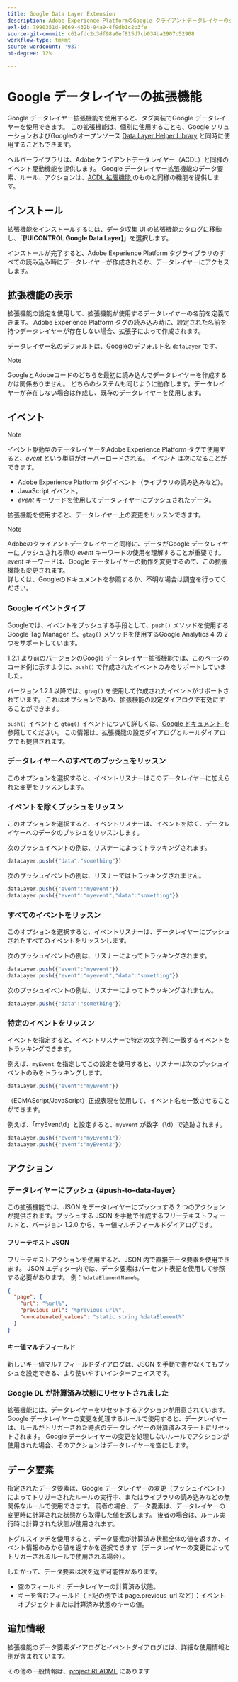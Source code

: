 ```yaml
---
title: Google Data Layer Extension
description: Adobe Experience PlatformのGoogle クライアントデータレイヤーのタグ拡張機能について説明します。
exl-id: 7990351d-8669-432b-94a9-4f9db1c2b3fe
source-git-commit: c61afdc2c3df98a0ef815d7cb034ba2907c52908
workflow-type: tm+mt
source-wordcount: '937'
ht-degree: 12%

---
```


# Google データレイヤーの拡張機能

Google データレイヤー拡張機能を使用すると、タグ実装でGoogle データレイヤーを使用できます。 この拡張機能は、個別に使用することも、Google ソリューションおよびGoogleのオープンソース [Data Layer Helper Library](https://github.com/google/data-layer-helper) と同時に使用することもできます。

ヘルパーライブラリは、Adobeクライアントデータレイヤー（ACDL）と同様のイベント駆動機能を提供します。 Google データレイヤー拡張機能のデータ要素、ルール、アクションは、[ACDL 拡張機能 ](../client-data-layer/overview.md) のものと同様の機能を提供します。

## インストール

拡張機能をインストールするには、データ収集 UI の拡張機能カタログに移動し、「**[!UICONTROL Google Data Layer]**」を選択します。

インストールが完了すると、Adobe Experience Platform タグライブラリのすべての読み込み時にデータレイヤーが作成されるか、データレイヤーにアクセスします。

## 拡張機能の表示

拡張機能の設定を使用して、拡張機能が使用するデータレイヤーの名前を定義できます。 Adobe Experience Platform タグの読み込み時に、設定された名前を持つデータレイヤーが存在しない場合、拡張子によって作成されます。

データレイヤー名のデフォルトは、Googleのデフォルト名 `dataLayer` です。

>[!NOTE]
>
>GoogleとAdobeコードのどちらを最初に読み込んでデータレイヤーを作成するかは関係ありません。 どちらのシステムも同じように動作します。データレイヤーが存在しない場合は作成し、既存のデータレイヤーを使用します。

## イベント

>[!NOTE]
>
>イベント駆動型のデータレイヤーをAdobe Experience Platform タグで使用すると、_event_ という単語がオーバーロードされる。 _イベント_ は次になることができます。
> - Adobe Experience Platform タグイベント（ライブラリの読み込みなど）。
> - JavaScript イベント。
> - _event_ キーワードを使用してデータレイヤーにプッシュされたデータ。

拡張機能を使用すると、データレイヤー上の変更をリッスンできます。

>[!NOTE]
>
>Adobeのクライアントデータレイヤーと同様に、データがGoogle データレイヤーにプッシュされる際の _event_ キーワードの使用を理解することが重要です。 _event_ キーワードは、Google データレイヤーの動作を変更するので、この拡張機能も変更されます。\
> 詳しくは、Googleのドキュメントを参照するか、不明な場合は調査を行ってください。

### Google イベントタイプ

Googleでは、イベントをプッシュする手段として、`push()` メソッドを使用するGoogle Tag Manager と、`gtag()` メソッドを使用するGoogle Analytics 4 の 2 つをサポートしています。

1.2.1 より前のバージョンのGoogle データレイヤー拡張機能では、このページのコード例に示すように、`push()` で作成されたイベントのみをサポートしていました。

バージョン 1.2.1 以降では、`gtag()` を使用して作成されたイベントがサポートされています。  これはオプションであり、拡張機能の設定ダイアログで有効にすることができます。

`push()` イベントと `gtag()` イベントについて詳しくは、[Google ドキュメント ](https://developers.google.com/analytics/devguides/collection/ga4/reference/events?client_type=gtag) を参照してください。  この情報は、拡張機能の設定ダイアログとルールダイアログでも提供されます。

### データレイヤーへのすべてのプッシュをリッスン

このオプションを選択すると、イベントリスナーはこのデータレイヤーに加えられた変更をリッスンします。

### イベントを除くプッシュをリッスン

このオプションを選択すると、イベントリスナーは、イベントを除く、データレイヤーへのデータのプッシュをリッスンします。

次のプッシュイベントの例は、リスナーによってトラッキングされます。

```js
dataLayer.push({"data":"something"})
```

次のプッシュイベントの例は、リスナーではトラッキングされません。

```js
dataLayer.push({"event":"myevent"})
dataLayer.push({"event":"myevent","data":"something"})
```

### すべてのイベントをリッスン

このオプションを選択すると、イベントリスナーは、データレイヤーにプッシュされたすべてのイベントをリッスンします。

次のプッシュイベントの例は、リスナーによってトラッキングされます。

```js
dataLayer.push({"event":"myevent"})
dataLayer.push({"event":"myevent","data":"something"})
```

次のプッシュイベントの例は、リスナーによってトラッキングされません。

```js
dataLayer.push({"data":"something"})
```

### 特定のイベントをリッスン

イベントを指定すると、イベントリスナーで特定の文字列に一致するイベントをトラッキングできます。

例えば、`myEvent` を指定してこの設定を使用すると、リスナーは次のプッシュイベントのみをトラッキングします。

```js
dataLayer.push({"event":"myEvent"})
```

（ECMAScript/JavaScript）正規表現を使用して、イベント名を一致させることができます。

例えば、「myEvent\d」と設定すると、`myEvent` が数字（\d）で追跡されます。

```js
dataLayer.push({"event":"myEvent1"})
dataLayer.push({"event":"myEvent2"})
```

## アクション

### データレイヤーにプッシュ {#push-to-data-layer}

この拡張機能では、JSON をデータレイヤーにプッシュする 2 つのアクションが提供されます。プッシュする JSON を手動で作成するフリーテキストフィールドと、バージョン 1.2.0 から、キー値マルチフィールドダイアログです。

#### フリーテキスト JSON

フリーテキストアクションを使用すると、JSON 内で直接データ要素を使用できます。 JSON エディター内では、データ要素はパーセント表記を使用して参照する必要があります。 例：`%dataElementName%`。

```json
{
  "page": {
    "url": "%url%",
    "previous_url": "%previous_url%",
    "concatenated_values": "static string %dataElement%"
  }
}
```

#### キー値マルチフィールド

新しいキー値マルチフィールドダイアログは、JSON を手動で書かなくてもプッシュを設定できる、より使いやすいインターフェイスです。

### Google DL が計算済み状態にリセットされました

拡張機能には、データレイヤーをリセットするアクションが用意されています。 Google データレイヤーの変更を処理するルールで使用すると、データレイヤーは、ルールがトリガーされた時点のデータレイヤーの計算済みステートにリセットされます。 Google データレイヤーの変更を処理しないルールでアクションが使用された場合、そのアクションはデータレイヤーを空にします。

## データ要素

指定されたデータ要素は、Google データレイヤーの変更（プッシュイベント）によってトリガーされたルールの実行中、またはライブラリの読み込みなどの無関係なルールで使用できます。 前者の場合、データ要素は、データレイヤーの変更時に計算された状態から取得した値を返します。 後者の場合は、ルール実行時に計算された状態が使用されます。

トグルスイッチを使用すると、データ要素が計算済み状態全体の値を返すか、イベント情報のみから値を返すかを選択できます（データレイヤーの変更によってトリガーされるルールで使用される場合）。

したがって、データ要素は次を返す可能性があります。

- 空のフィールド : データレイヤーの計算済み状態。
- キーを含むフィールド（上記の例では page.previous_url など）：イベントオブジェクトまたは計算済み状態のキーの値。

## 追加情報

拡張機能のデータ要素ダイアログとイベントダイアログには、詳細な使用情報と例が含まれています。

その他の一般情報は、[project README](https://github.com/adobe/reactor-extension-googledatalayer/blob/main/README.md) にあります

